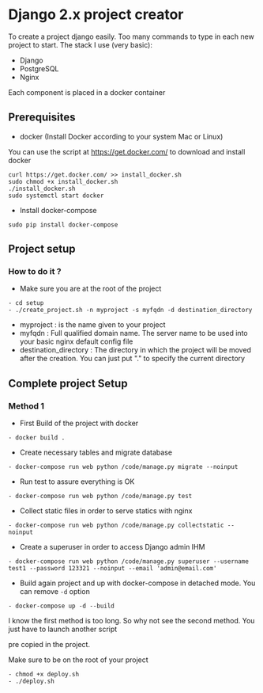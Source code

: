 # Django 2.x project creator #

To create a project django easily. Too many commands to type in each new project to start. The stack I use (very basic):
- Django
- PostgreSQL
- Nginx

Each component is placed in a docker container


## Prerequisites ##

- docker (Install Docker according to your system Mac or Linux)

You can use the script at https://get.docker.com/ to download and install docker

```
curl https://get.docker.com/ >> install_docker.sh
sudo chmod +x install_docker.sh
./install_docker.sh
sudo systemctl start docker
```

- Install docker-compose
```
sudo pip install docker-compose
```

## Project setup ##

### How to do it ? ###

- Make sure you are at the root of the project
```
- cd setup
- ./create_project.sh -n myproject -s myfqdn -d destination_directory

```
- myproject : is the name given to your project
- myfqdn : Full qualified domain name. The server name to be used into your basic nginx default config file
- destination_directory : The directory in which the project will be moved after the creation.
  You can just put "." to specify the current directory


## Complete project Setup ##

### Method 1 ###

- First Build of the project with docker
```
- docker build .
```

- Create necessary tables and migrate database
```
- docker-compose run web python /code/manage.py migrate --noinput
```

- Run test to assure everything is OK
```
- docker-compose run web python /code/manage.py test
```

- Collect static files in order to serve statics with nginx
```
- docker-compose run web python /code/manage.py collectstatic --noinput
```

- Create a superuser in order to access Django admin IHM
```
- docker-compose run web python /code/manage.py superuser --username test1 --password 123321 --noinput --email 'admin@email.com'
```

- Build again project and up with docker-compose in detached mode. You can remove ```-d``` option
```
- docker-compose up -d --build
```

I know the first method is too long. So why not see the second method. You just have to launch another script

pre copied in the project.

Make sure to be on the root of your project

```
- chmod +x deploy.sh
- ./deploy.sh
```
